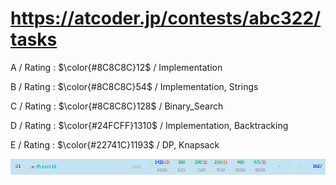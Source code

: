 # https://atcoder.jp/contests/abc322/tasks

A / Rating : $\color{#8C8C8C}12$ / Implementation

B / Rating : $\color{#8C8C8C}54$ / Implementation, Strings

C / Rating : $\color{#8C8C8C}128$ / Binary_Search

D / Rating : $\color{#24FCFF}1310$ / Implementation, Backtracking

E / Rating : $\color{#22741C}1193$ / DP, Knapsack

![My Image](https://github.com/kss418/Atcoder/blob/main/ABC/Images/Standings/322.png)
